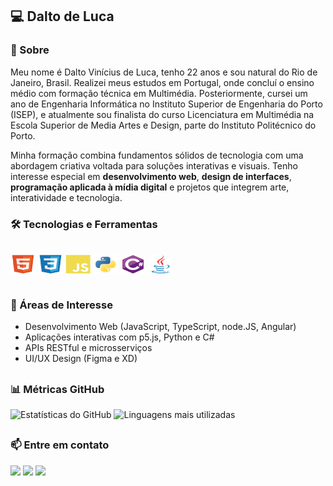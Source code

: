 ## 💻 Dalto de Luca

### 💼 Sobre

Meu nome é Dalto Vinícius de Luca, tenho 22 anos e sou natural do Rio de Janeiro, Brasil. Realizei meus estudos em Portugal, onde concluí o ensino médio com formação técnica em Multimédia. Posteriormente, cursei um ano de Engenharia Informática no Instituto Superior de Engenharia do Porto (ISEP), e atualmente sou finalista do curso Licenciatura em Multimédia na Escola Superior de Media Artes e Design, parte do Instituto Politécnico do Porto.

Minha formação combina fundamentos sólidos de tecnologia com uma abordagem criativa voltada para soluções interativas e visuais. Tenho interesse especial em **desenvolvimento web**, **design de interfaces**, **programação aplicada à mídia digital** e projetos que integrem arte, interatividade e tecnologia.

### 🛠️ Tecnologias e Ferramentas

<div style="display: inline_block"><br>
    <img align="center" alt="HTML" height="30" width="40" src="https://raw.githubusercontent.com/devicons/devicon/master/icons/html5/html5-original.svg">
    <img align="center" alt="CSS" height="30" width="40" src="https://raw.githubusercontent.com/devicons/devicon/master/icons/css3/css3-original.svg">
    <img align="center" alt="JavaScript" height="30" width="40" src="https://raw.githubusercontent.com/devicons/devicon/master/icons/javascript/javascript-plain.svg">
    <img align="center" alt="Python" height="30" width="40" src="https://raw.githubusercontent.com/devicons/devicon/master/icons/python/python-original.svg">
    <img align="center" alt="C#" height="30" width="40" src="https://raw.githubusercontent.com/devicons/devicon/master/icons/csharp/csharp-original.svg">
    <img align="center" alt="Java" height="30" width="40" src="https://raw.githubusercontent.com/devicons/devicon/master/icons/java/java-original.svg">
</div>

<br>

### 🚀 Áreas de Interesse

- Desenvolvimento Web (JavaScript, TypeScript, node.JS, Angular)
- Aplicações interativas com p5.js, Python e C#
- APIs RESTful e microsserviços
- UI/UX Design (Figma e XD)

<!-- ### Projetos em destaque
- [Nome do Projeto](link): Descrição objetiva do que o projeto faz e quais tecnologias foram utilizadas.
-->

##

### 📊 Métricas GitHub

![Estatísticas do GitHub](https://github-readme-stats.vercel.app/api?username=daltodeluca&show_icons=true&theme=gotham&hide=issues&count_private=true)
![Linguagens mais utilizadas](https://github-readme-stats.vercel.app/api/top-langs/?username=daltodeluca&layout=compact&theme=gotham)

##

### 📫 Entre em contato

<div> 
 <a href="https://discord.gg/DKxw3NDKcN" target="_blank"><img src="https://img.shields.io/badge/Discord-7289DA?style=for-the-badge&logo=discord&logoColor=white"></a> 
 <a href="mailto:daltodeluca@gmail.com"><img src="https://img.shields.io/badge/Gmail-D14836?style=for-the-badge&logo=gmail&logoColor=white"></a>
 <a href="https://www.linkedin.com/in/dalto-de-luca-626b47225" target="_blank"><img src="https://img.shields.io/badge/LinkedIn-0077B5?style=for-the-badge&logo=linkedin&logoColor=white"></a> 
</div>
